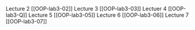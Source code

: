 Lecture 2 [[OOP-lab3-02]]
Lecture 3 [[OOP-lab3-03]]
Lectuer 4 [[OOP-lab3-Q]] 
Lecture 5 [[OOP-lab3-05]]
Lecture 6 [[OOP-lab3-06]]
Lecture 7 [[OOP-lab3-07]]
